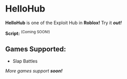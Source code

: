 # HelloHub
**HelloHub** is one of the Exploit Hub in **Roblox!** Try it ***out!***

**Script:** <sup>(Coming SOON!)</sup>

## Games Supported:
* Slap Battles

*More games support* ***soon!***
